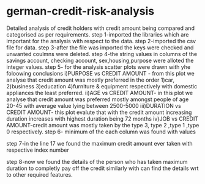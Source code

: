 # german-credit-risk-analysis
Detailed analysis of credit holders with credit amount being compared and categorised as per requirements.
step 1-imported the libraries which are important for the analysis with respect to the data.
step 2-imported the csv file for data.
step 3-after the file was imported the keys were checked and unwanted coulmns were deleted.
step 4-the string values in columns of the savings account, checking account, sex,housing,purpose were alloted the integer values.
step 5- for the analysis scatter plots were drawn with yhe foloowing conclusions
      i)PURPOSE vs CREDIT AMOUNT - from this plot we analyse that credit amount was mostly preferred in the order 1)car, 2)business 3)education 4)furniture & equipment respectively with domestic appliances the least preferred.
       ii)AGE vs CREDIT AMOUNT- in this plot we analyse that credit amount was preferred mostly amongst people of age 20-45 with average value lying between 2500-5000
       iii)DURATION vs CREDIT AMOUNT- this plot evalute that with the credit amount increasing duration increases with highest duration being 72 months 
       iv)JOB vs CREDIT AMOUNT-credit amount was mostly taken by the type 3, type 2 ,type 1 ,type  0 respectively.
 step 6- minimum of the each column was found with values
 
 step 7-in the line 17 we found the maximum credit amount ever taken with respective index number 
 
 step 8-now we found the details of the person who has taken maximum duration to completly pay off the credit 
     similarly with can find the details wrt to other required features.
     
